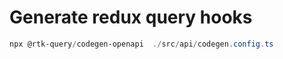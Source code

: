 # Generate redux query hooks

```powershell
npx @rtk-query/codegen-openapi  ./src/api/codegen.config.ts
```
